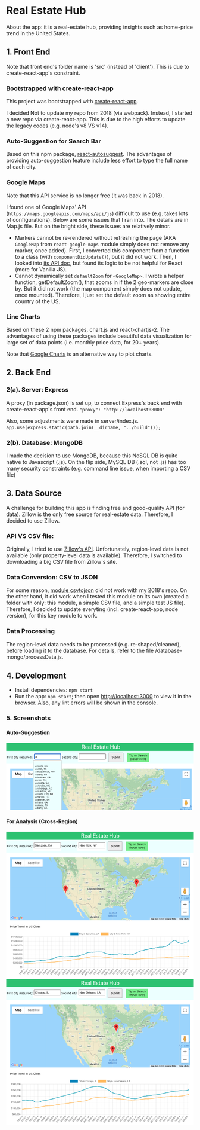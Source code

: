 # Real Estate Hub

About the app: it is a real-estate hub, providing insights such as home-price trend in the United States.

## 1. Front End

Note that front end's folder name is 'src' (instead of 'client'). This is due to create-react-app's constraint.

### Bootstrapped with create-react-app

This project was bootstrapped with [create-react-app](https://github.com/facebook/create-react-app).

I decided Not to update my repo from 2018 (via webpack). Instead, I started a new repo via create-react-app. This is due to the high efforts to update the legacy codes (e.g. node's v8 VS v14).

### Auto-Suggestion for Search Bar

Based on this npm package, [react-autosuggest](https://www.npmjs.com/package/react-autosuggest). The advantages of providing auto-suggestion feature include less effort to type the full name of each city.

### Google Maps

Note that this API service is no longer free (it was back in 2018).

I found one of Google Maps' API (`https://maps.googleapis.com/maps/api/js`) difficult to use (e.g. takes lots of configurations). Below are some issues that I ran into. The details are in Map.js file. But on the bright side, these issues are relatively minor.

- Markers cannot be re-rendered without refreshing the page (AKA `GoogleMap` from `react-google-maps` module simply does not remove any marker, once added). First, I converted this component from a function to a class (with `componentDidUpdate()`), but it did not work. Then, I looked into [its API doc](https://developers.google.com/maps/documentation/javascript/examples/marker-remove), but found its logic to be not helpful for React (more for Vanilla JS).
- Cannot dynamically set `defaultZoom` for `<GoogleMap>`. I wrote a helper function, getDefaultZoom(), that zooms in if the 2 geo-markers are close by. But it did not work (the map component simply does not update, once mounted). Therefore, I just set the default zoom as showing entire country of the US.

### Line Charts

Based on these 2 npm packages, chart.js and react-chartjs-2. The advantages of using these packages include beautiful data visualization for large set of data points (i.e. monthly price data, for 20+ years).

Note that [Google Charts](https://www.w3schools.com/howto/howto_google_charts.asp) is an alternative way to plot charts.

## 2. Back End

### 2(a). Server: Express

A proxy (in package.json) is set up, to connect Express's back end with create-react-app's front end. `"proxy": "http://localhost:8000"`

Also, some adjustments were made in server/index.js. `app.use(express.static(path.join(__dirname, "../build"))); `

### 2(b). Database: MongoDB

I made the decision to use MongoDB, because this NoSQL DB is quite native to Javascript (.js). On the flip side, MySQL DB (.sql, not .js) has too many security constraints (e.g. command line issue, when importing a CSV file)

## 3. Data Source

A challenge for building this app is finding free and good-quality API (for data). Zillow is the only free source for real-estate data. Therefore, I decided to use Zillow.

### API VS CSV file:

Originally, I tried to use [Zillow's API](https://www.zillow.com/howto/api/APIOverview.htm). Unfortunately, region-level data is not available (only property-level data is available). Therefore, I switched to downloading a big CSV file from Zillow's site.

### Data Conversion: CSV to JSON

For some reason, [module csvtojson](https://www.npmjs.com/package/csvtojson) did not work with my 2018's repo. On the other hand, it did work when I tested this module on its own (created a folder with only: this module, a simple CSV file, and a simple test JS file). Therefore, I decided to update everyting (incl. create-react-app, node version), for this key module to work.

### Data Processing

The region-level data needs to be processed (e.g. re-shaped/cleaned), before loading it to the database. For details, refer to the file /database-mongo/processData.js.

## 4. Development

- Install dependencies: `npm start`
- Run the app: `npm start`; then open [http://localhost:3000](http://localhost:3000) to view it in the browser. Also, any lint errors will be shown in the console.

### 5. Screenshots

#### Auto-Suggestion

![](./screenshot1.png)

#### For Analysis (Cross-Region)

![](./screenshot2.png)
![](./screenshot3.png)
